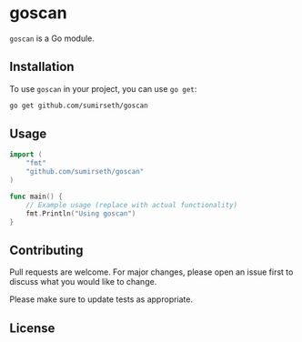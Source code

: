 # goscan

`goscan` is a Go module.

## Installation

To use `goscan` in your project, you can use `go get`:

```sh
go get github.com/sumirseth/goscan
```

## Usage

```go
import (
    "fmt"
    "github.com/sumirseth/goscan"
)

func main() {
    // Example usage (replace with actual functionality)
    fmt.Println("Using goscan")
}
```

## Contributing

Pull requests are welcome. For major changes, please open an issue first to discuss what you would like to change.

Please make sure to update tests as appropriate.

## License